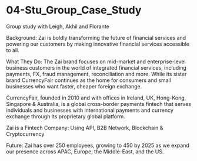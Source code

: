 # 04-Stu_Group_Case_Study
Group study with Leigh, Akhil and Florante

Background: Zai is boldly transforming the future of financial services and powering our customers by making innovative financial services accessible to all.

What They Do:
The Zai brand focuses on mid-market and enterprise-level business customers in the world of integrated financial services, including payments, FX, fraud management, reconciliation and more. While its sister brand CurrencyFair continues as the home for consumers and small businesses who want faster, cheaper foreign exchange.

CurrencyFair, founded in 2010 and with offices in Ireland, UK, Hong-Kong, Singapore & Australia, is a global cross-border payments fintech that serves individuals and businesses with international payments and currency exchange through its proprietary global platform.

Zai is a Fintech Company: Using API, B2B Network, Blockchain & Cryptocurrency

Future:
Zai has over 250 employees, growing to 450 by 2025 as we expand our presence across APAC, Europe, the Middle-East, and the US.